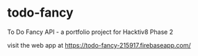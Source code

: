 # todo-fancy
To Do Fancy API - a portfolio project for Hacktiv8 Phase 2

visit the web app at https://todo-fancy-215917.firebaseapp.com/